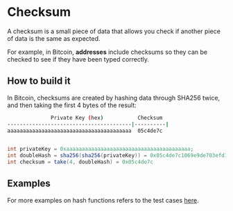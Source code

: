 # Checksum

A checksum is a small piece of data that allows you check if another piece of data is the same as expected.

For example, in Bitcoin, **addresses** include checksums so they can be checked to see if they have been typed correctly.

## How to build it

In Bitcoin, checksums are created by hashing data through SHA256 twice, and then taking the first 4 bytes of the result:

```bash
              Private Key (hex)           Checksum
----------------------------------------|----------|
aaaaaaaaaaaaaaaaaaaaaaaaaaaaaaaaaaaaaaaa  05c4de7c
```

```java

int privateKey = 0xaaaaaaaaaaaaaaaaaaaaaaaaaaaaaaaaaaaaaaaa;
int doubleHash = sha256(sha256(privateKey)) = 0x05c4de7c1069e9de703efd172e58c1919f48ae03910277a49c9afd7ded58bbeb;
int checksum = take(4, doubleHash) = 0x05c4de7c
```

## Examples

For more examples on hash functions refers to the test cases [here](../test/model/crypto/hash_test.dart).